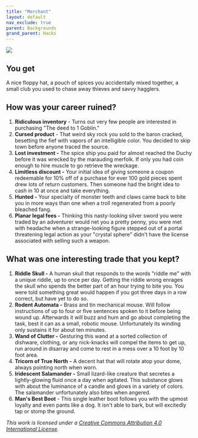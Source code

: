 ```yaml
---
title: "Merchant"
layout: default
nav_exclude: true
parent: Backgrounds
grand_parent: Hacks
---
```


![](https://aboleth-overlords.com/wp-content/uploads/2021/02/merchant.jpg)

## You get

A nice floppy hat, a pouch of spices you accidentally mixed together, a small club you used to chase away thieves and savvy hagglers.

## How was your career ruined?

1. **Ridiculous inventory** - Turns out very few people are interested in purchasing "The deed to 1 Goblin."
2. **Cursed product** \- That weird sky rock you sold to the baron cracked, besetting the fief with vapors of an intelligible color. You decided to skip town before anyone traced the source.
3. **Lost investment -** The spice ship you paid for almost reached the Duchy before it was wrecked by the marauding merfolk. If only you had coin enough to hire muscle to go retrieve the wreckage.
4. **Limitless discount -** Your initial idea of giving someone a coupon redeemable for 10% off of a purchase for ever 100 gold pieces spent drew lots of return customers. Then someone had the bright idea to cash in 10 at once and take everything.
5. **Hunted -** Your specialty of monster teeth and claws came back to bite you in more ways than one when a troll regenerated from a poorly bleached fang.
6. **Planar legal fees -** Thinking this nasty-looking silver sword you were traded by an adventurer would net you a pretty penny, you were met with headache when a strange-looking figure stepped out of a portal threatening legal action as your "crystal sphere" didn't have the license associated with selling such a weapon.

## What was one interesting trade that you kept?

1. **Riddle Skull -** A human skull that responds to the words "riddle me" with a unique riddle, up to once per day. Getting the riddle wrong enrages the skull who spends the better part of an hour trying to bite you. You were told something great would happen if you got three days in a row correct, but have yet to do so.
2. **Rodent Automata -** Brass and tin mechanical mouse. Will follow instructions of up to four or five sentences spoken to it before being wound up. Afterwards it will buzz and hum and go about completing the task, best it can as a small, robotic mouse. Unfortunately its winding only sustains it for about ten minutes.
3. **Wand of Clutter -** Gesturing this wand at a sorted collection of dishware, clothing, or any nick-knacks will compel the items to get up, run around in disarray and come to rest in a mess over a 10 foot by 10 foot area.
4. **Tricorn of True North** **\-** A decent hat that will rotate atop your dome, always pointing north when worn.
5. **Iridescent Salamander -** Small lizard-like creature that secretes a lightly-glowing fluid once a day when agitated. This substance glows with about the luminance of a candle and glows in a variety of colors. The salamander unfortunately also bites when angered.
6. **Man's Best Boot** - This single leather boot follows you with the upmost loyalty and even pants like a dog. It isn't able to bark, but will excitedly tap or stomp the ground.

_This work is licensed under a [Creative Commons Attribution 4.0 International License](http://creativecommons.org/licenses/by/4.0/)._
